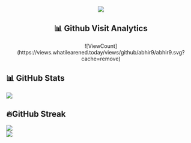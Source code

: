 <div align="center">
<img src="https://readme-typing-svg.herokuapp.com?size=50&center=true&vCenter=true&width=800&height=100&lines=Namaste%20%F0%9F%99%8F%3BPranam%20%F0%9F%99%8F%3BKhamma%20Ghani%20%F0%9F%99%8F%3BVanakkam%20%F0%9F%99%8F%3BSat%20Sri%20Akaal%20%F0%9F%99%8F%3BAssalam%20Alaikum%20%F0%9F%99%8F%3B">
<br>
<h2 id="analytics">📊 Github Visit Analytics</h2>
![ViewCount](https://views.whatilearened.today/views/github/abhir9/abhir9.svg?cache=remove)
</div>
<div>
<h2 id="stats">📊 GitHub Stats</h2>
<img src="https://github-readme-stats.vercel.app/api?username=abhir9&show_icons=true&count_private=true">
</div>


<div>
<h2 id="streak">🔥GitHub Streak</h2>
<img src="https://github-readme-streak-stats.herokuapp.com/?user=krishdevdb">
<br>
</div>


<img align="center" src="https://activity-graph.herokuapp.com/graph?username=abhir9&hide_border=true&area=true&point=transparent">
